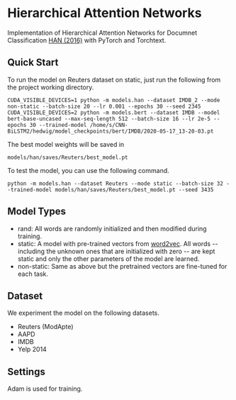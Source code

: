 # Hierarchical Attention Networks

Implementation of Hierarchical Attention Networks for Documnet Classification [HAN (2016)](https://www.cs.cmu.edu/~hovy/papers/16HLT-hierarchical-attention-networks.pdf) with PyTorch and Torchtext.

## Quick Start

To run the model on Reuters dataset on static, just run the following from the project working directory.

```
CUDA_VISIBLE_DEVICES=1 python -m models.han --dataset IMDB_2 --mode non-static --batch-size 20 --lr 0.001 --epochs 30 --seed 2345
CUDA_VISIBLE_DEVICES=2 python -m models.bert --dataset IMDB --model bert-base-uncased --max-seq-length 512 --batch-size 16 --lr 2e-5 --epochs 30 --trained-model /home/s/CNN-BiLSTM2/hedwig/model_checkpoints/bert/IMDB/2020-05-17_13-20-03.pt

```

The best model weights will be saved in
```
models/han/saves/Reuters/best_model.pt
```

To test the model, you can use the following command.

```
python -m models.han --dataset Reuters --mode static --batch-size 32 --trained-model models/han/saves/Reuters/best_model.pt --seed 3435
```

## Model Types

- rand: All words are randomly initialized and then modified during training.
- static: A model with pre-trained vectors from [word2vec](https://code.google.com/archive/p/word2vec/). All words -- including the unknown ones that are initialized with zero -- are kept static and only the other parameters of the model are learned.
- non-static: Same as above but the pretrained vectors are fine-tuned for each task.

## Dataset

We experiment the model on the following datasets.

- Reuters (ModApte)
- AAPD
- IMDB
- Yelp 2014

## Settings

Adam is used for training.
